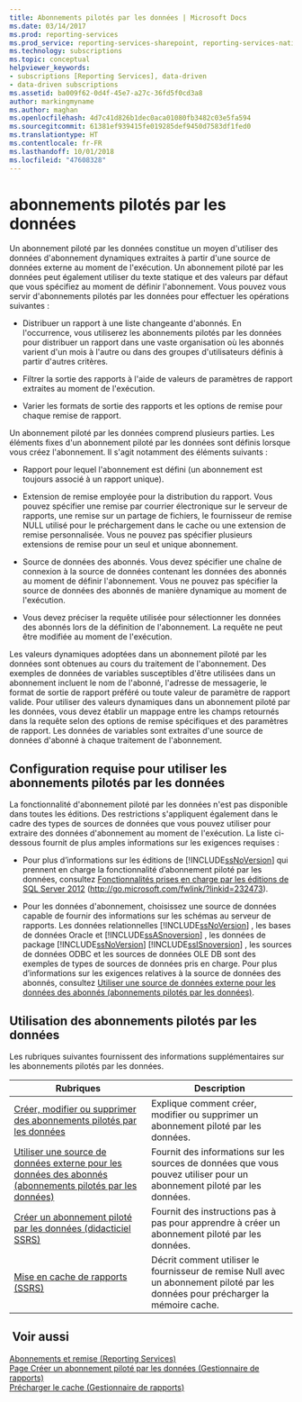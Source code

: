 ```yaml
---
title: Abonnements pilotés par les données | Microsoft Docs
ms.date: 03/14/2017
ms.prod: reporting-services
ms.prod_service: reporting-services-sharepoint, reporting-services-native
ms.technology: subscriptions
ms.topic: conceptual
helpviewer_keywords:
- subscriptions [Reporting Services], data-driven
- data-driven subscriptions
ms.assetid: ba009f62-0d4f-45e7-a27c-36fd5f0cd3a8
author: markingmyname
ms.author: maghan
ms.openlocfilehash: 4d7c41d826b1dec0aca01080fb3482c03e5fa594
ms.sourcegitcommit: 61381ef939415fe019285def9450d7583df1fed0
ms.translationtype: HT
ms.contentlocale: fr-FR
ms.lasthandoff: 10/01/2018
ms.locfileid: "47608328"
---
```

# <a name="data-driven-subscriptions"></a>abonnements pilotés par les données
  Un abonnement piloté par les données constitue un moyen d'utiliser des données d'abonnement dynamiques extraites à partir d'une source de données externe au moment de l'exécution. Un abonnement piloté par les données peut également utiliser du texte statique et des valeurs par défaut que vous spécifiez au moment de définir l'abonnement. Vous pouvez vous servir d'abonnements pilotés par les données pour effectuer les opérations suivantes :  
  
-   Distribuer un rapport à une liste changeante d'abonnés. En l'occurrence, vous utiliserez les abonnements pilotés par les données pour distribuer un rapport dans une vaste organisation où les abonnés varient d'un mois à l'autre ou dans des groupes d'utilisateurs définis à partir d'autres critères.  
  
-   Filtrer la sortie des rapports à l'aide de valeurs de paramètres de rapport extraites au moment de l'exécution.  
  
-   Varier les formats de sortie des rapports et les options de remise pour chaque remise de rapport.  
  
 Un abonnement piloté par les données comprend plusieurs parties. Les éléments fixes d'un abonnement piloté par les données sont définis lorsque vous créez l'abonnement. Il s'agit notamment des éléments suivants :  
  
-   Rapport pour lequel l'abonnement est défini (un abonnement est toujours associé à un rapport unique).  
  
-   Extension de remise employée pour la distribution du rapport. Vous pouvez spécifier une remise par courrier électronique sur le serveur de rapports, une remise sur un partage de fichiers, le fournisseur de remise NULL utilisé pour le préchargement dans le cache ou une extension de remise personnalisée. Vous ne pouvez pas spécifier plusieurs extensions de remise pour un seul et unique abonnement.  
  
-   Source de données des abonnés. Vous devez spécifier une chaîne de connexion à la source de données contenant les données des abonnés au moment de définir l'abonnement. Vous ne pouvez pas spécifier la source de données des abonnés de manière dynamique au moment de l'exécution.  
  
-   Vous devez préciser la requête utilisée pour sélectionner les données des abonnés lors de la définition de l'abonnement. La requête ne peut être modifiée au moment de l'exécution.  
  
 Les valeurs dynamiques adoptées dans un abonnement piloté par les données sont obtenues au cours du traitement de l'abonnement. Des exemples de données de variables susceptibles d'être utilisées dans un abonnement incluent le nom de l'abonné, l'adresse de messagerie, le format de sortie de rapport préféré ou toute valeur de paramètre de rapport valide. Pour utiliser des valeurs dynamiques dans un abonnement piloté par les données, vous devez établir un mappage entre les champs retournés dans la requête selon des options de remise spécifiques et des paramètres de rapport. Les données de variables sont extraites d'une source de données d'abonné à chaque traitement de l'abonnement.  
  
## <a name="requirements-for-using-data-driven-subscriptions"></a>Configuration requise pour utiliser les abonnements pilotés par les données  
 La fonctionnalité d'abonnement piloté par les données n'est pas disponible dans toutes les éditions. Des restrictions s'appliquent également dans le cadre des types de sources de données que vous pouvez utiliser pour extraire des données d'abonnement au moment de l'exécution. La liste ci-dessous fournit de plus amples informations sur les exigences requises :  
  
-   Pour plus d’informations sur les éditions de [!INCLUDE[ssNoVersion](../../includes/ssnoversion-md.md)] qui prennent en charge la fonctionnalité d’abonnement piloté par les données, consultez [Fonctionnalités prises en charge par les éditions de SQL Server 2012](http://go.microsoft.com/fwlink/?linkid=232473) (http://go.microsoft.com/fwlink/?linkid=232473).  
  
-   Pour les données d'abonnement, choisissez une source de données capable de fournir des informations sur les schémas au serveur de rapports. Les données relationnelles [!INCLUDE[ssNoVersion](../../includes/ssnoversion-md.md)] , les bases de données Oracle et [!INCLUDE[ssASnoversion](../../includes/ssasnoversion-md.md)] , les données de package [!INCLUDE[ssNoVersion](../../includes/ssnoversion-md.md)] [!INCLUDE[ssISnoversion](../../includes/ssisnoversion-md.md)] , les sources de données ODBC et les sources de données OLE DB sont des exemples de types de sources de données pris en charge. Pour plus d’informations sur les exigences relatives à la source de données des abonnés, consultez [Utiliser une source de données externe pour les données des abonnés &#40;abonnements pilotés par les données&#41;](../../reporting-services/subscriptions/use-an-external-data-source-for-subscriber-data-data-driven-subscription.md).  
  
## <a name="working-with-data-driven-subscriptions"></a>Utilisation des abonnements pilotés par les données  
 Les rubriques suivantes fournissent des informations supplémentaires sur les abonnements pilotés par les données.  
  
|Rubriques|Description|  
|------------|-----------------|  
|[Créer, modifier ou supprimer des abonnements pilotés par les données](../../reporting-services/subscriptions/create-modify-and-delete-data-driven-subscriptions.md)|Explique comment créer, modifier ou supprimer un abonnement piloté par les données.|  
|[Utiliser une source de données externe pour les données des abonnés &#40;abonnements pilotés par les données&#41;](../../reporting-services/subscriptions/use-an-external-data-source-for-subscriber-data-data-driven-subscription.md)|Fournit des informations sur les sources de données que vous pouvez utiliser pour un abonnement piloté par les données.|  
|[Créer un abonnement piloté par les données &#40;didacticiel SSRS&#41;](../../reporting-services/create-a-data-driven-subscription-ssrs-tutorial.md)|Fournit des instructions pas à pas pour apprendre à créer un abonnement piloté par les données.|  
|[Mise en cache de rapports &#40;SSRS&#41;](../../reporting-services/report-server/caching-reports-ssrs.md)|Décrit comment utiliser le fournisseur de remise Null avec un abonnement piloté par les données pour précharger la mémoire cache.|  
  
## <a name="see-also"></a> Voir aussi  
 [Abonnements et remise &#40;Reporting Services&#41;](../../reporting-services/subscriptions/subscriptions-and-delivery-reporting-services.md)   
 [Page Créer un abonnement piloté par les données &#40;Gestionnaire de rapports&#41;](http://msdn.microsoft.com/library/814b4653-572a-48c7-847f-b310ba0f3046)   
 [Précharger le cache &#40;Gestionnaire de rapports&#41;](../../reporting-services/report-server/preload-the-cache-report-manager.md)  
  
  
